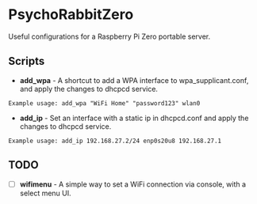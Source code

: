 # PsychoRabbitZero
Useful configurations for a Raspberry Pi Zero portable server.

Scripts
----------

- **add_wpa** - A shortcut to add a WPA interface to wpa_supplicant.conf, and apply the changes to dhcpcd service.
```
Example usage: add_wpa "WiFi Home" "password123" wlan0
```
- **add_ip** - Set an interface with a static ip in dhcpcd.conf and apply the changes to dhcpcd service.
```
Example usage: add_ip 192.168.27.2/24 enp0s20u8 192.168.27.1
```

TODO
----------
- [ ] **wifimenu** - A simple way to set a WiFi connection via console, with a select menu UI.
